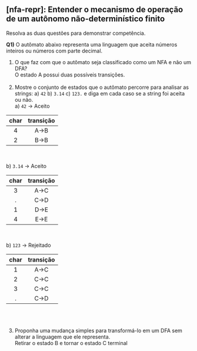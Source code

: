 ## [nfa-repr]: Entender o mecanismo de operação de um autônomo não-determinístico finito

Resolva as duas questões para demonstrar competência.

**Q1)** O autômato abaixo representa uma linguagem que aceita números inteiros ou números com parte decimal. 

1. O que faz com que o autômato seja classificado como um NFA e não um DFA?<br>
O estado A possui duas possíveis transições.<br><br>
2. Mostre o conjunto de estados que o autômato percorre para analisar as strings: a) `42` b) `3.14` c) `123.` e diga em cada caso se a string foi aceita ou não. <br>
a) `42` -> Aceito<br>

| char | transição |
| :-------:| :-----------: |
| 4 | A->B |
| 2 | B->B |
<br>

b) `3.14` -> Aceito<br>

| char | transição |
| :-------:| :-----------: |
| 3 | A->C |
| . | C->D |
| 1 | D->E |
| 4 | E->E |
<br>

b) `123` -> Rejeitado<br>

| char | transição |
| :-------:| :-----------: |
| 1 | A->C |
| 2 | C->C |
| 3 | C->C |
| . | C->D |
<br><br>

3. Proponha uma mudança simples para transformá-lo em um DFA sem alterar a linguagem que ele representa.<br>
Retirar o estado B e tornar o estado C terminal
